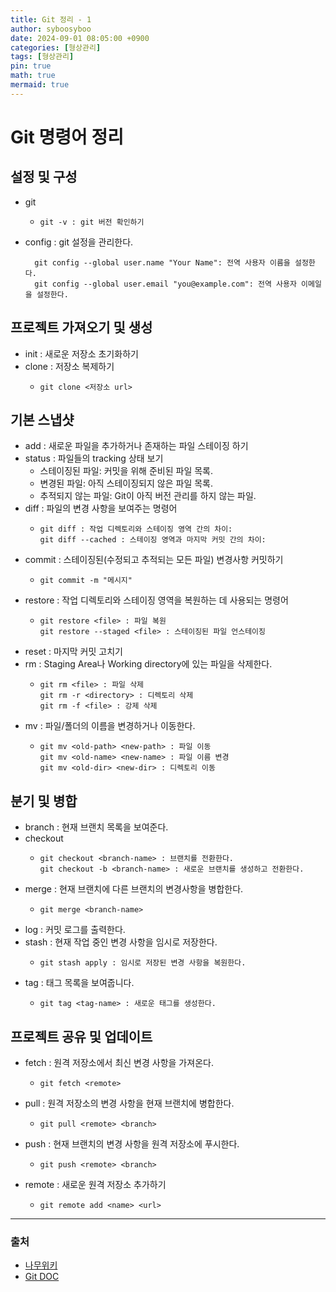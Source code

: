 ```yaml
---
title: Git 정리 - 1
author: syboosyboo
date: 2024-09-01 08:05:00 +0900
categories: [형상관리]
tags: [형상관리]
pin: true
math: true
mermaid: true
---
```


# Git 명령어 정리
## 설정 및 구성
- git
  - ```git
    git -v : git 버전 확인하기
    ```
- config : git 설정을 관리한다.
  ```git
    git config --global user.name "Your Name": 전역 사용자 이름을 설정한다.
    git config --global user.email "you@example.com": 전역 사용자 이메일을 설정한다.
  ```


## 프로젝트 가져오기 및 생성
- init : 새로운 저장소 초기화하기
- clone : 저장소 복제하기
  - ```git
    git clone <저장소 url>
    ```

## 기본 스냅샷
- add : 새로운 파일을 추가하거나 존재하는 파일 스테이징 하기
- status : 파일들의 tracking 상태 보기
  - 스테이징된 파일: 커밋을 위해 준비된 파일 목록.
  - 변경된 파일: 아직 스테이징되지 않은 파일 목록.
  - 추적되지 않는 파일: Git이 아직 버전 관리를 하지 않는 파일.
- diff : 파일의 변경 사항을 보여주는 명령어
  - ```git
    git diff : 작업 디렉토리와 스테이징 영역 간의 차이:
    git diff --cached : 스테이징 영역과 마지막 커밋 간의 차이:
    ```
- commit : 스테이징된(수정되고 추적되는 모든 파일) 변경사항 커밋하기
  - ```git
    git commit -m "메시지"
    ```
- restore : 작업 디렉토리와 스테이징 영역을 복원하는 데 사용되는 명령어
  - ```git
    git restore <file> : 파일 복원
    git restore --staged <file> : 스테이징된 파일 언스테이징
    ```
- reset : 마지막 커밋 고치기
- rm : Staging Area나 Working directory에 있는 파일을 삭제한다.
  - ```git
    git rm <file> : 파일 삭제
    git rm -r <directory> : 디렉토리 삭제
    git rm -f <file> : 강제 삭제
    ```
- mv : 파일/폴더의 이름을 변경하거나 이동한다.
  - ```git
    git mv <old-path> <new-path> : 파일 이동
    git mv <old-name> <new-name> : 파일 이름 변경
    git mv <old-dir> <new-dir> : 디렉토리 이동
    ```

## 분기 및 병합
- branch : 현재 브랜치 목록을 보여준다.
- checkout
  - ```git
    git checkout <branch-name> : 브랜치를 전환한다.
    git checkout -b <branch-name> : 새로운 브랜치를 생성하고 전환한다.
    ```
- merge : 현재 브랜치에 다른 브랜치의 변경사항을 병합한다.
  - ```git
    git merge <branch-name>
    ```
- log : 커밋 로그를 출력한다.
- stash : 현재 작업 중인 변경 사항을 임시로 저장한다.
  - ```git
    git stash apply : 임시로 저장된 변경 사항을 복원한다.
    
- tag : 태그 목록을 보여줍니다.
  - ```git
    git tag <tag-name> : 새로운 태그를 생성한다.
    ```

## 프로젝트 공유 및 업데이트
- fetch : 원격 저장소에서 최신 변경 사항을 가져온다.
  - ```git
    git fetch <remote>
    ```
- pull : 원격 저장소의 변경 사항을 현재 브랜치에 병합한다.
  - ```git
    git pull <remote> <branch>
    ```
- push : 현재 브랜치의 변경 사항을 원격 저장소에 푸시한다.
  - ```git
    git push <remote> <branch>
    ```
- remote : 새로운 원격 저장소 추가하기
  - ```git
    git remote add <name> <url>
    ```

---
### 출처
- [나무위키](https://namu.wiki/)
- [Git DOC](https://git-scm.com/docs)
